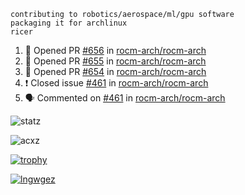 ```
contributing to robotics/aerospace/ml/gpu software
packaging it for archlinux
ricer
```

<!--START_SECTION:activity-->
1. 💪 Opened PR [#656](https://github.com/rocm-arch/rocm-arch/pull/656) in [rocm-arch/rocm-arch](https://github.com/rocm-arch/rocm-arch)
2. 💪 Opened PR [#655](https://github.com/rocm-arch/rocm-arch/pull/655) in [rocm-arch/rocm-arch](https://github.com/rocm-arch/rocm-arch)
3. 💪 Opened PR [#654](https://github.com/rocm-arch/rocm-arch/pull/654) in [rocm-arch/rocm-arch](https://github.com/rocm-arch/rocm-arch)
4. ❗️ Closed issue [#461](https://github.com/rocm-arch/rocm-arch/issues/461) in [rocm-arch/rocm-arch](https://github.com/rocm-arch/rocm-arch)
5. 🗣 Commented on [#461](https://github.com/rocm-arch/rocm-arch/issues/461) in [rocm-arch/rocm-arch](https://github.com/rocm-arch/rocm-arch)
<!--END_SECTION:activity-->


![statz](https://github-readme-stats.vercel.app/api?username=acxz&include_all_commits=true&show_icons=true)

<p><img align="center" src="https://github-readme-streak-stats.herokuapp.com/?user=acxz&" alt="acxz" /></p>

[![trophy](https://github-profile-trophy.vercel.app/?username=acxz)](https://github.com/ryo-ma/github-profile-trophy)

[![lngwgez](https://github-readme-stats.vercel.app/api/top-langs/?username=acxz&layout=compact)](https://github.com/acxz/github-readme-stats)
